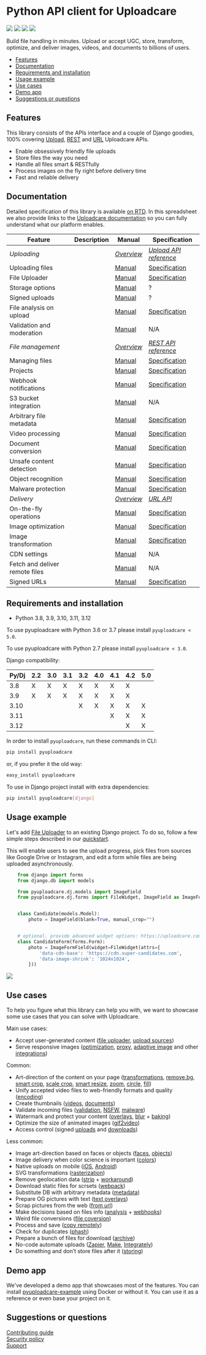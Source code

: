 # Python API client for Uploadcare

[![](https://badge.fury.io/py/pyuploadcare.svg)](https://pypi.org/project/pyuploadcare/)
[![](https://github.com/uploadcare/pyuploadcare/actions/workflows/test.yml/badge.svg)](https://github.com/uploadcare/pyuploadcare/actions?query=branch%3Amain+workflow%3ATests++)
[![](https://readthedocs.org/projects/pyuploadcare/badge/?version=latest)](https://pyuploadcare.readthedocs.io/)
[![](https://img.shields.io/badge/tech-stack-0690fa.svg?style=flat)](https://stackshare.io/uploadcare)

Build file handling in minutes. Upload or accept UGC, store, transform, optimize, and deliver images, videos, and documents to billions of users.

* [Features](#features)
* [Documentation](#documentation)
* [Requirements and installation](#requirements-and-installation)
* [Usage example](#usage-example)
* [Use cases](#use-cases)
* [Demo app](#demo-app)
* [Suggestions or questions](#suggestions-or-questions)

## Features

This library consists of the APIs interface and a couple of Django goodies, 100% covering [Upload](https://uploadcare.com/api-refs/upload-api/), [REST](https://uploadcare.com/api-refs/rest-api/) and [URL](https://uploadcare.com/api-refs/url-api/) Uploadcare APIs.

* Enable obsessively friendly file uploads
* Store files the way you need
* Handle all files smart & RESTfully
* Process images on the fly right before delivery time
* Fast and reliable delivery

<!-- Enable obsessively friendly file uploads:
* Built-in File Uploader
* Upload files from anywhere
* Multipart uploading for large files
* File size and MIME type filtering
* Malware protection
* Signed uploads
* Uploading network to speed up uploading jobs

Store files the way you need:
* Define file storing behaviour
* Create projects with separate settings programmatically
* Connect custom storage

Handle all files smart & RESTfully:
* CRUD files and their metadata
* Scan for unsafe and malicious content
* Convert documents and other files
* Encode and transform videos
* Recognize objects in the image
* Add arbitrary file metadata
* Control events with webhooks

Process images on the fly right before delivery time:
* Compression
* Geometry
* Colors
* Definition
* Overlays
* Rotations
* Recognition

Fast and reliable delivery:
* Worldwide CDN
* Custom CDN CNAME
* Signed URLs
* Search engine indexing behaviour
* Proxy to fetch and deliver remote files -->

## Documentation

Detailed specification of this library is available [on RTD](https://pyuploadcare.readthedocs.io/en/latest/).
In this spreadsheet we also provide links to the [Uploadcare documentation](https://uploadcare.com/docs/) so you can fully understand what our platform enables.

| Feature                        | Description | Manual                                                                     | Specification                                                                                      |
| ------------------------------ | ----------- | -------------------------------------------------------------------------- | -------------------------------------------------------------------------------------------------- |
| _Uploading_                    |             | [_Overview_](https://uploadcare.com/docs/uploads/)                         | [_Upload API reference_](https://uploadcare.com/api-refs/upload-api/)                              |
| Uploading files                |             | [Manual](https://uploadcare.com/docs/uploading-files/)                     | [Specification](https://pyuploadcare.readthedocs.io/en/latest/core_api.html#uploading-files)       |
| File Uploader                  |             | [Manual](https://uploadcare.com/docs/file-uploader/)                       | [Specification](https://pyuploadcare.readthedocs.io/en/latest/django-widget.html)                  |
| Storage options                |             | [Manual](https://uploadcare.com/docs/uploads/storage/)                     | ?                                                                                                  |
| Signed uploads                 |             | [Manual](https://uploadcare.com/docs/security/secure-uploads/)             | ?                                                                                                  |
| File analysis on upload        |             | [Manual](https://uploadcare.com/docs/file-analysis/)                       | [Specification](https://pyuploadcare.readthedocs.io/en/latest/core_api.html#retrieve-files)        |
| Validation and moderation      |             | [Manual](https://uploadcare.com/docs/moderation/)                          | N/A                                                                                                |
| _File management_              |             | [_Overview_](https://uploadcare.com/docs/start/file-management/)           | [_REST API reference_](https://uploadcare.com/api-refs/rest-api/)                                  |
| Managing files                 |             | [Manual](https://uploadcare.com/docs/managing-files/)                      | [Specification](https://pyuploadcare.readthedocs.io/en/latest/core_api.html#list-files)            |
| Projects                       |             | [Manual](https://uploadcare.com/docs/start/settings/)                      | [Specification](https://pyuploadcare.readthedocs.io/en/latest/core_api.html#get-project-info)      |
| Webhook notifications          |             | [Manual](https://uploadcare.com/docs/webhooks/)                            | [Specification](https://pyuploadcare.readthedocs.io/en/latest/core_api.html#create-webhook)        |
| S3 bucket integration          |             | [Manual](https://uploadcare.com/docs/s3-integration/)                      | N/A                                                                                                |
| Arbitrary file metadata        |             | [Manual](https://uploadcare.com/docs/file-metadata/)                       | [Specification](https://pyuploadcare.readthedocs.io/en/latest/core_api.html#file-metadata)         |
| Video processing               |             | [Manual](https://uploadcare.com/docs/transformations/video-encoding/)      | [Specification](https://pyuploadcare.readthedocs.io/en/latest/core_api.html#video-conversion)      |
| Document conversion            |             | [Manual](https://uploadcare.com/docs/transformations/document-conversion/) | [Specification](https://pyuploadcare.readthedocs.io/en/latest/core_api.html#document-conversion)   |
| Unsafe content detection       |             | [Manual](https://uploadcare.com/docs/unsafe-content/)                      | [Specification](https://pyuploadcare.readthedocs.io/en/latest/core_api.html#using-addons)          |
| Object recognition             |             | [Manual](https://uploadcare.com/docs/intelligence/object-recognition/)     | [Specification](https://pyuploadcare.readthedocs.io/en/latest/core_api.html#using-addons)          |
| Malware protection             |             | [Manual](https://uploadcare.com/docs/security/malware-protection/)         | [Specification](https://pyuploadcare.readthedocs.io/en/latest/core_api.html#using-addons)          |
| _Delivery_                     |             | [_Overview_](https://uploadcare.com/docs/delivery/)                        | [_URL API_](https://uploadcare.com/api-refs/url-api/)                                              |
| On-the-fly operations          |             | [Manual](https://uploadcare.com/docs/cdn-operations/)                      | [Specification](https://pyuploadcare.readthedocs.io/en/latest/core_api.html#image-transformations) |
| Image optimization             |             | [Manual](https://uploadcare.com/docs/transformations/image/compression/)   | [Specification](https://pyuploadcare.readthedocs.io/en/latest/core_api.html#image-transformations) |
| Image transformation           |             | [Manual](https://uploadcare.com/docs/transformations/image/)               | [Specification](https://pyuploadcare.readthedocs.io/en/latest/core_api.html#image-transformations) |
| CDN settings                   |             | [Manual](https://uploadcare.com/docs/delivery/cdn/)                        | N/A                                                                                                |
| Fetch and deliver remote files |             | [Manual](https://uploadcare.com/docs/delivery/proxy/)                      | N/A                                                                                                |
| Signed URLs                    |             | [Manual](https://uploadcare.com/docs/security/secure-delivery/)            | [Specification](https://pyuploadcare.readthedocs.io/en/latest/core_api.html#secure-delivery)       |

## Requirements and installation

* Python 3.8, 3.9, 3.10, 3.11, 3.12

To use pyuploadcare with Python 3.6 or 3.7 please install `pyuploadcare < 5.0`.

To use pyuploadcare with Python 2.7 please install `pyuploadcare < 3.0`.

Django compatibility:

| Py/Dj | 2.2 | 3.0 | 3.1 | 3.2 | 4.0 | 4.1 | 4.2 | 5.0 |
| ----- | --- | --- | --- | --- | --- | --- | --- | --- |
| 3.8   | X   | X   | X   | X   | X   | X   | X   |     |
| 3.9   | X   | X   | X   | X   | X   | X   | X   |     |
| 3.10  |     |     |     | X   | X   | X   | X   | X   |
| 3.11  |     |     |     |     |     | X   | X   | X   |
| 3.12  |     |     |     |     |     |     | X   | X   |

In order to install `pyuploadcare`, run these commands in CLI:

```bash
pip install pyuploadcare
```

or, if you prefer it the old way:

```bash
easy_install pyuploadcare
```

To use in Django project install with extra dependencies:

```bash
pip install pyuploadcare[django]
```

## Usage example

Let's add [File Uploader](https://uploadcare.com/docs/uploads/storage/#file-storing-behavior) to an existing Django project. To do so, follow a few simple steps described in our [quickstart](https://pyuploadcare.readthedocs.org/en/latest/quickstart.html).

This will enable users to see the upload progress, pick files from sources like Google Drive or Instagram, and edit a form while files are being uploaded asynchronously.

```python
    from django import forms
    from django.db import models

    from pyuploadcare.dj.models import ImageField
    from pyuploadcare.dj.forms import FileWidget, ImageField as ImageFormField


    class Candidate(models.Model):
        photo = ImageField(blank=True, manual_crop="")


    # optional. provide advanced widget options: https://uploadcare.com/docs/uploads/widget/config/#options
    class CandidateForm(forms.Form):
        photo = ImageFormField(widget=FileWidget(attrs={
            'data-cdn-base': 'https://cdn.super-candidates.com',
            'data-image-shrink': '1024x1024',
        }))
```

![](https://ucarecdn.com/f0894ef2-352e-406a-8279-737dd6e1f10c/-/resize/800/josi.png)

## Use cases

To help you figure what this library can help you with, we want to showcase some use cases that you can solve with Uploadcare.

Main use cases:
* Accept user-generated content ([file uploader](https://uploadcare.com/docs/file-uploader/), [upload sources](https://uploadcare.com/docs/upload-sources/))
* Serve responsive images ([optimization](https://uploadcare.com/docs/transformations/image/compression/), [proxy](https://uploadcare.com/docs/delivery/proxy/), [adaptive image](https://uploadcare.com/docs/adaptive-image/) and other [integrations](https://uploadcare.com/docs/integrations/))

Common:
* Art-direction of the content on your page ([transformations](https://uploadcare.com/docs/transformations/image/), [remove.bg](https://uploadcare.com/docs/remove-bg/), [smart crop](https://uploadcare.com/docs/transformations/image/resize-crop/#operation-smart-crop), [scale crop](https://uploadcare.com/docs/transformations/image/resize-crop/#operation-scale-crop), [smart resize](https://uploadcare.com/docs/transformations/image/resize-crop/#operation-smart-resize), [zoom](https://uploadcare.com/docs/transformations/image/resize-crop/#operation-zoom-objects), [circle](https://uploadcare.com/docs/transformations/image/resize-crop/#operation-border-radius), [fill](https://uploadcare.com/docs/transformations/image/resize-crop/#operation-setfill))
* Unify accepted video files to web-friendly formats and quality ([encoding](https://uploadcare.com/docs/transformations/video-encoding/))
* Create thumbnails ([videos](https://uploadcare.com/docs/transformations/video-encoding/#operation-thumbs), [documents](https://uploadcare.com/docs/transformations/document-conversion/#thumbnails))
* Validate incoming files ([validation](https://uploadcare.com/docs/moderation/), [NSFW](https://uploadcare.com/docs/unsafe-content/), [malware](https://uploadcare.com/docs/security/malware-protection/))
* Watermark and protect your content ([overlays](https://uploadcare.com/docs/transformations/image/overlay/), [blur](https://uploadcare.com/docs/effects-enhancements/#operation-blur-region) + [baking](https://uploadcare.com/docs/mutability/))
* Optimize the size of animated images ([gif2video](https://uploadcare.com/docs/transformations/gif-to-video/))
* Access control (signed [uploads](https://uploadcare.com/docs/security/secure-uploads/) and [downloads](https://uploadcare.com/docs/security/secure-delivery/))

Less common:
* Image art-direction based on faces or objects ([faces](https://uploadcare.com/docs/intelligence/face-detection/), [objects](https://uploadcare.com/docs/transformations/image/resize-crop/#operation-crop-tags))
* Image delivery when color science is important ([colors](https://uploadcare.com/docs/effects-enhancements/#image-color-profile-management))
* Native uploads on mobile ([iOS](https://uploadcare.com/docs/integrations/swift/), [Android](https://uploadcare.com/docs/integrations/android/))
* SVG transformations ([rasterization](https://uploadcare.com/docs/transformations/image/svg/))
* Remove geolocation data ([strip](https://uploadcare.com/docs/transformations/image/compression/#meta-information-control) + [workaround](https://uploadcare.com/docs/mutability/))
* Download static files for scrsets ([webpack](https://github.com/uploadcare/uploadcare-loader))
* Substitute DB with arbitrary metadata ([metadata](https://uploadcare.com/docs/file-metadata/))
* Prepare OG pictures with text ([text overlays](https://uploadcare.com/docs/transformations/image/overlay/#overlay-text))
* Scrap pictures from the web ([from url](https://uploadcare.com/docs/uploading-files/#from-url))
* Make decisions based on files info ([analysis](https://uploadcare.com/docs/file-analysis/) + [webhooks](https://uploadcare.com/docs/webhooks/))
* Weird file conversions ([file coversion](https://uploadcare.com/docs/transformations/document-conversion/#document-file-formats))
* Process and save ([copy remotely](https://uploadcare.com/docs/managing-files/#copy))
* Check for duplicates ([phash](https://uploadcare.com/docs/cdn-operations/#operation-phash))
* Prepare a bunch of files for download ([archive](https://uploadcare.com/docs/cdn-operations/#get-as-archive))
* No-code automate uploads ([Zapier](https://uploadcare.com/docs/integrations/zapier/), [Make](https://www.make.com/en/integrations/uploadcare?utm_source=uploadcare&utm_medium=partner&utm_campaign=uploadcare-partner-program), [Integrately](https://uploadcare.com/docs/integrations/integrately/))
* Do something and don’t store files after it ([storing](https://uploadcare.com/docs/uploads/storage/#file-storing-behavior))

## Demo app

We've developed a demo app that showcases most of the features. You can install [pyuploadcare-example](https://github.com/uploadcare/pyuploadcare-example) using Docker or without it. You can use it as a reference or even base your project on it.

## Suggestions or questions

[Contributing guide](https://github.com/uploadcare/.github/blob/master/CONTRIBUTING.md)  
[Security policy](https://github.com/uploadcare/uploadcare-swift/security/policy)  
[Support](https://github.com/uploadcare/.github/blob/master/SUPPORT.md)  
